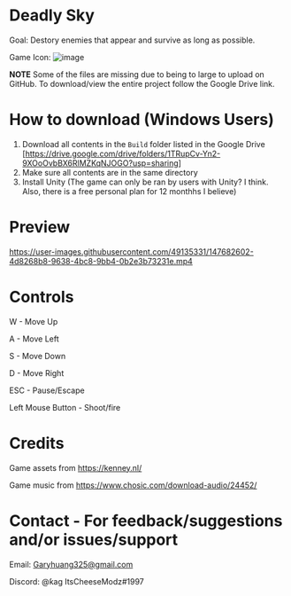 # Deadly Sky
Goal: Destory enemies that appear and survive as long as possible.

Game Icon: ![image](https://user-images.githubusercontent.com/49135331/147681790-ff9e8c8d-2b52-4aa0-9b44-f63b99b01f33.png)

**NOTE** Some of the files are missing due to being to large to upload on GitHub. To download/view the entire project follow the Google Drive link.

# How to download (Windows Users)
1. Download all contents in the `Build` folder listed in the Google Drive [https://drive.google.com/drive/folders/1TRupCv-Yn2-9XOoOvbBX6RlMZKqNJOGO?usp=sharing]
2. Make sure all contents are in the same directory
3. Install Unity (The game can only be ran by users with Unity? I think. Also, there is a free personal plan for 12 monthhs I believe)

# Preview
https://user-images.githubusercontent.com/49135331/147682602-4d8268b8-9638-4bc8-9bb4-0b2e3b73231e.mp4

# Controls
W - Move Up

A - Move Left

S - Move Down

D - Move Right

ESC - Pause/Escape

Left Mouse Button - Shoot/fire

# Credits
Game assets from https://kenney.nl/

Game music from https://www.chosic.com/download-audio/24452/


# Contact - For feedback/suggestions and/or issues/support
Email: Garyhuang325@gmail.com

Discord: @ƙag ItsCheeseModz#1997
